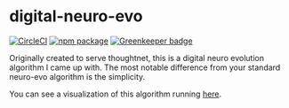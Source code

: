 # digital-neuro-evo

[![CircleCI][build-badge]][build]
[![npm package][npm-badge]][npm]
[![Greenkeeper badge][greenkeeper-badge]][greenkeeper]

Originally created to serve thoughtnet, this is a digital neuro evolution
algorithm I came up with. The most notable difference from your standard
neuro-evo algorithm is the simplicity.

You can see a visualization of this algorithm running [here](https://brysgo.github.io/thoughtnet).

[build-badge]: https://circleci.com/gh/brysgo/digital-neuro-evo.svg?style=flat-square
[build]: https://circleci.com/gh/brysgo/digital-neuro-evo

[npm-badge]: https://img.shields.io/npm/v/digital-neuro-evo.png?style=flat-square
[npm]: https://www.npmjs.org/package/digital-neuro-evo


[greenkeeper-badge]: https://badges.greenkeeper.io/brysgo/digital-neuro-evo.svg
[greenkeeper]: https://greenkeeper.io/
